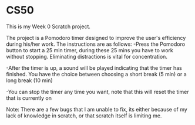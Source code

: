 # CS50
This is my Week 0 Scratch project.

The project is a Pomodoro timer designed to improve the user's efficiency during his/her work. The instructions are as follows:
-Press the Pomodoro button to start a 25 min timer, during these 25 mins you have to work without stopping. Eliminating distractions is vital for concentration.

-After the timer is up, a sound will be played indicating that the timer has finished. You have the choice between choosing a short break (5 min) or a long break (10 min)

-You can stop the timer any time you want, note that this will reset the timer that is currently on

Note: There are a few bugs that I am unable to fix, its either because of my lack of knowledge in scratch, or that scratch itself is limiting me.
